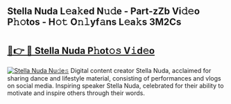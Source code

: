 ## Stella Nuda L𝚎a𝚔ed N𝚞𝚍e - Part-zZb Vi𝚍𝚎o P𝚑𝚘tos - H𝚘𝚝 O𝚗𝚕yf𝚊ns L𝚎a𝚔s 3M2Cs

# <h2><a href="http://kf5bbvo.oniu.top/?m=Stella+Nuda">🔗👉 🔴 Stella Nuda P𝚑ot𝚘𝚜 V𝚒d𝚎o</a></h2>

[![Stella Nuda Nu𝚍e𝚜](https://i.imgur.com/0qMVB7G.gif)](http://kf5bbvo.oniu.top/?m=Stella+Nuda)
Digital content creator Stella Nuda, acclaimed for sharing dance and lifestyle material, consisting of performances and vlogs on social media. Inspiring speaker Stella Nuda, celebrated for their ability to motivate and inspire others through their words.  

